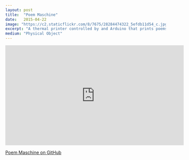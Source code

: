 ```yaml
---
layout: post
title:  "Poem Maschine"
date:   2015-04-22
image: "https://c2.staticflickr.com/8/7675/28284474322_5efdb11d54_c.jpg"
excerpt: "A thermal printer controlled by and Arduino that prints poems and lucky numbers."
medium: "Physical Object"
---
```


<iframe width="560" height="315" src="https://www.youtube.com/embed/R6sTHtLNDPA" frameborder="0" allowfullscreen></iframe>

[Poem Maschine on GitHub](https://gist.github.com/mbrav/813788550e25800a9159)
